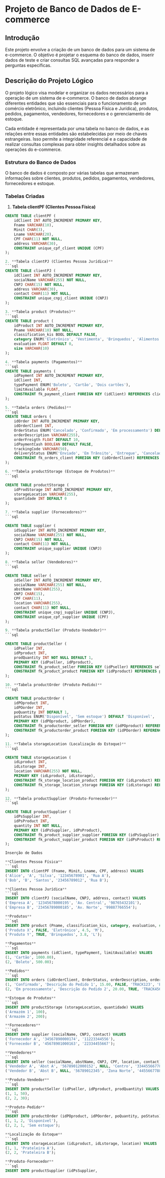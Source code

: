  # Projeto de Banco de Dados de E-commerce

## Introdução
Este projeto envolve a criação de um banco de dados para um sistema de e-commerce. O objetivo é projetar o esquema do banco de dados, inserir dados de teste e criar consultas SQL avançadas para responder a perguntas específicas.

## Descrição do Projeto Lógico
O projeto lógico visa modelar e organizar os dados necessários para a operação de um sistema de e-commerce. O banco de dados abrange diferentes entidades que são essenciais para o funcionamento de um comércio eletrônico, incluindo clientes (Pessoa Física e Jurídica), produtos, pedidos, pagamentos, vendedores, fornecedores e o gerenciamento de estoque.

Cada entidade é representada por uma tabela no banco de dados, e as relações entre essas entidades são estabelecidas por meio de chaves estrangeiras. Isso permite a integridade referencial e a capacidade de realizar consultas complexas para obter insights detalhados sobre as operações do e-commerce.

### Estrutura do Banco de Dados
O banco de dados é composto por várias tabelas que armazenam informações sobre clientes, produtos, pedidos, pagamentos, vendedores, fornecedores e estoque.

### Tabelas Criadas

1. **Tabela clientPF (Clientes Pessoa Física)**
```sql
CREATE TABLE clientPF (
    idClient INT AUTO_INCREMENT PRIMARY KEY, 
    Fname VARCHAR(10),
    Minit CHAR(3),
    Lname VARCHAR(20),
    CPF CHAR(11) NOT NULL,
    address VARCHAR(30),
    CONSTRAINT unique_cpf_client UNIQUE (CPF)
);

2. **Tabela clientPJ (Clientes Pessoa Jurídica)**
```sql
CREATE TABLE clientPJ (
    idClient INT AUTO_INCREMENT PRIMARY KEY, 
    socialName VARCHAR(255) NOT NULL,
    CNPJ CHAR(15) NOT NULL,
    address VARCHAR(30),
    contact CHAR(11) NOT NULL,
    CONSTRAINT unique_cnpj_client UNIQUE (CNPJ)
);

3. **Tabela product (Produtos)**
```sql
CREATE TABLE product (
    idProduct INT AUTO_INCREMENT PRIMARY KEY, 
    Pname VARCHAR(10) NOT NULL,
    classification_kis BOOL DEFAULT FALSE,
    category ENUM('Eletrônico', 'Vestimenta', 'Brinquedos', 'Alimentos', 'Móveis') NOT NULL,
    evaluation FLOAT DEFAULT 0,
    size VARCHAR(10)
);

4. **Tabela payments (Pagamentos)**
```sql
CREATE TABLE payments (
    idPayment INT AUTO_INCREMENT PRIMARY KEY,
    idClient INT,
    typePayment ENUM('Boleto', 'Cartão', 'Dois cartões'),
    limitAvailable FLOAT,
    CONSTRAINT fk_payment_client FOREIGN KEY (idClient) REFERENCES clientPF(idClient)
);

5. **Tabela orders (Pedidos)**
```sql
CREATE TABLE orders (
    idOrder INT AUTO_INCREMENT PRIMARY KEY,
    idOrderClient INT,
    OrderStatus ENUM('Cancelado', 'Confirmado', 'Em processamento') DEFAULT 'Em processamento',
    orderDescription VARCHAR(255),
    orderFreigth FLOAT DEFAULT 10,
    idPaymentCash BOOLEAN DEFAULT FALSE,
    trackingCode VARCHAR(50),
    deliveryStatus ENUM('Enviado', 'Em Trânsito', 'Entregue', 'Cancelado') DEFAULT 'Em Trânsito',
    CONSTRAINT fk_orders_client FOREIGN KEY (idOrderClient) REFERENCES clientPF(idClient)
);

6. **Tabela productStorage (Estoque de Produtos)**
```sql

CREATE TABLE productStorage (
    idProdStorage INT AUTO_INCREMENT PRIMARY KEY,
    storageLocation VARCHAR(255),
    quantidade INT DEFAULT 0
);

7. **Tabela supplier (Fornecedores)**
```sql

CREATE TABLE supplier (
    idSupplier INT AUTO_INCREMENT PRIMARY KEY,
    socialName VARCHAR(255) NOT NULL,
    CNPJ CHAR(15) NOT NULL,
    contact CHAR(11) NOT NULL,
    CONSTRAINT unique_supplier UNIQUE (CNPJ)
);

8. **Tabela seller (Vendedores)**
```sql

CREATE TABLE seller (
    idSeller INT AUTO_INCREMENT PRIMARY KEY,
    socialName VARCHAR(255) NOT NULL,
    abstName VARCHAR(255),
    CNPJ CHAR(15),
    CPF CHAR(11),
    location VARCHAR(255),
    contact CHAR(11) NOT NULL,
    CONSTRAINT unique_cnpj_supplier UNIQUE (CNPJ),
    CONSTRAINT unique_cpf_supplier UNIQUE (CPF)
);

9. **Tabela productSeller (Produto-Vendedor)**
```sql

CREATE TABLE productSeller (
    idPseller INT,
    idPproduct INT,
    prodQuantity INT NOT NULL DEFAULT 1,
    PRIMARY KEY (idPseller, idPproduct),
    CONSTRAINT fk_product_seller FOREIGN KEY (idPseller) REFERENCES seller(idSeller),
    CONSTRAINT fk_product_product FOREIGN KEY (idPproduct) REFERENCES product(idProduct)
);

10. **Tabela productOrder (Produto-Pedido)**
```sql

CREATE TABLE productOrder (
    idPOproduct INT,
    idPOorder INT,
    poQuantity INT DEFAULT 1,
    poStatus ENUM('Disponível', 'Sem estoque') DEFAULT 'Disponível',
    PRIMARY KEY (idPOproduct, idPOorder),
    CONSTRAINT fk_productorder_seller FOREIGN KEY (idPOproduct) REFERENCES product(idProduct),
    CONSTRAINT fk_productorder_product FOREIGN KEY (idPOorder) REFERENCES orders(idOrder)
);

11. **Tabela storageLocation (Localização do Estoque)**
```sql

CREATE TABLE storageLocation (
    idLproduct INT,
    idLstorage INT,
    location VARCHAR(255) NOT NULL,
    PRIMARY KEY (idLproduct, idLstorage),
    CONSTRAINT fk_storage_location_product FOREIGN KEY (idLproduct) REFERENCES product(idProduct),
    CONSTRAINT fk_storage_location_storage FOREIGN KEY (idLstorage) REFERENCES productStorage(idProdStorage)
);

12. **Tabela productSupplier (Produto-Fornecedor)**
```sql

CREATE TABLE productSupplier (
    idPsSupplier INT,
    idPsProduct INT,
    quantity INT NOT NULL,
    PRIMARY KEY (idPsSupplier, idPsProduct),
    CONSTRAINT fk_product_supplier_supplier FOREIGN KEY (idPsSupplier) REFERENCES supplier(idSupplier),
    CONSTRAINT fk_product_supplier_product FOREIGN KEY (idPsProduct) REFERENCES product(idProduct)
);

Inserção de Dados

**Clientes Pessoa Física**
```sql
INSERT INTO clientPF (Fname, Minit, Lname, CPF, address) VALUES
('Alice', 'A', 'Silva', '12345678901', 'Rua A'),
('Bob', 'B', 'Santos', '23456789012', 'Rua B');

**Clientes Pessoa Jurídica**
```sql
INSERT INTO clientPJ (socialName, CNPJ, address, contact) VALUES
('Empresa A', '12345678000195', 'Av. Central', '98765432101'),
('Empresa B', '23456789000185', 'Av. Norte', '99887766554');

**Produtos**
```sql
INSERT INTO product (Pname, classification_kis, category, evaluation, size) VALUES
('Produto X', FALSE, 'Eletrônico', 4.5, 'M'),
('Produto Y', TRUE, 'Brinquedos', 3.8, 'L');

**Pagamentos**
```sql
INSERT INTO payments (idClient, typePayment, limitAvailable) VALUES
(1, 'Cartão', 1000.00),
(2, 'Boleto', 500.00);

**Pedidos**
```sql
INSERT INTO orders (idOrderClient, OrderStatus, orderDescription, orderFreigth, idPaymentCash, trackingCode, deliveryStatus) VALUES
(1, 'Confirmado', 'Descrição do Pedido 1', 15.00, FALSE, 'TRACK123', 'Enviado'),
(2, 'Em processamento', 'Descrição do Pedido 2', 20.00, TRUE, 'TRACK456', 'Em Trânsito');

**Estoque de Produtos**
```sql
INSERT INTO productStorage (storageLocation, quantidade) VALUES
('Armazém 1', 100),
('Armazém 2', 200);

**Fornecedores**
```sql
INSERT INTO supplier (socialName, CNPJ, contact) VALUES
('Fornecedor A', '34567890000174', '11223344556'),
('Fornecedor B', '45678901000163', '22334455667');

**Vendedores**
```sql
INSERT INTO seller (socialName, abstName, CNPJ, CPF, location, contact) VALUES
('Vendedor A', 'Abst A', '56789012000152', NULL, 'Centro', '33445566778'),
('Vendedor B', 'Abst B', NULL, '56789012345', 'Zona Norte', '44556677889');

**Produto-Vendedor**
```sql
INSERT INTO productSeller (idPseller, idPproduct, prodQuantity) VALUES
(1, 1, 50),
(2, 2, 30);

**Produto-Pedido**
```sql
INSERT INTO productOrder (idPOproduct, idPOorder, poQuantity, poStatus) VALUES
(1, 1, 2, 'Disponível'),
(2, 2, 1, 'Sem estoque');

**Localização do Estoque**
```sql
INSERT INTO storageLocation (idLproduct, idLstorage, location) VALUES
(1, 1, 'Prateleira A'),
(2, 2, 'Prateleira B');

**Produto-Fornecedor**
```sql
INSERT INTO productSupplier (idPsSupplier, 

